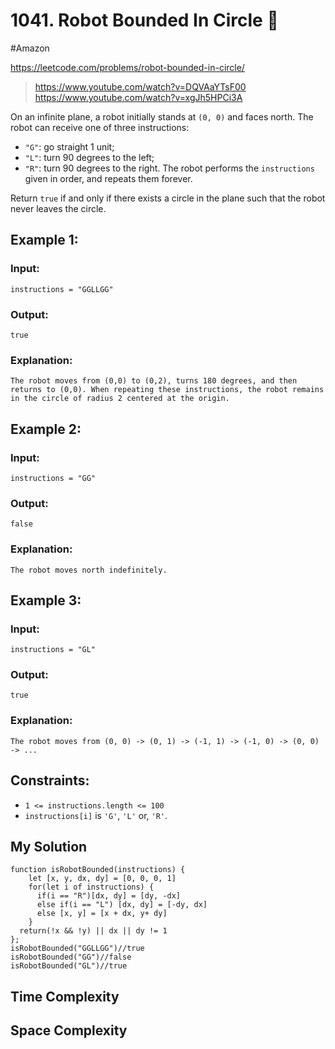 # 1041. Robot Bounded In Circle 🌴
#Amazon 

https://leetcode.com/problems/robot-bounded-in-circle/

> https://www.youtube.com/watch?v=DQVAaYTsF00
> https://www.youtube.com/watch?v=xgJh5HPCi3A

On an infinite plane, a robot initially stands at `(0, 0)` and faces north. The robot can receive one of three instructions:

- `"G"`: go straight 1 unit;
- `"L"`: turn 90 degrees to the left;
- `"R"`: turn 90 degrees to the right.
The robot performs the `instructions` given in order, and repeats them forever.

Return `true` if and only if there exists a circle in the plane such that the robot never leaves the circle.
## Example 1:

### Input: 
`instructions = "GGLLGG"`
### Output: 
`true`
### Explanation: 
`The robot moves from (0,0) to (0,2), turns 180 degrees, and then returns to (0,0).
When repeating these instructions, the robot remains in the circle of radius 2 centered at the origin.`

## Example 2:

### Input: 
`instructions = "GG"`
### Output: 
`false`
### Explanation: 
`The robot moves north indefinitely.` 

## Example 3:

### Input: 
`instructions = "GL"`
### Output: 
`true`
### Explanation: 
`The robot moves from (0, 0) -> (0, 1) -> (-1, 1) -> (-1, 0) -> (0, 0) -> ...` 

## Constraints:
- `1 <= instructions.length <= 100`
- `instructions[i]` is `'G'`, `'L'` or, `'R'`.

## My Solution 
````
function isRobotBounded(instructions) {
    let [x, y, dx, dy] = [0, 0, 0, 1]
    for(let i of instructions) {
      if(i == "R")[dx, dy] = [dy, -dx]
      else if(i == "L") [dx, dy] = [-dy, dx]
      else [x, y] = [x + dx, y+ dy]
    }
  return(!x && !y) || dx || dy != 1
};
isRobotBounded("GGLLGG")//true
isRobotBounded("GG")//false
isRobotBounded("GL")//true
````

## Time Complexity
## Space Complexity
